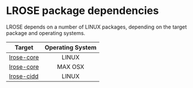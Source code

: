 # LROSE package dependencies

LROSE depends on a number of LINUX packages, depending on the target package and operating systems.

| Target | Operating System |
| ------ |:----------------:|
| [lrose-core](./lrose_package_dependencies.linux.md) | LINUX |
| [lrose-core](./lrose_package_dependencies.osx.md)   | MAX OSX |
| [lrose-cidd](./lrose_package_dependencies.cidd.md)  | LINUX |

